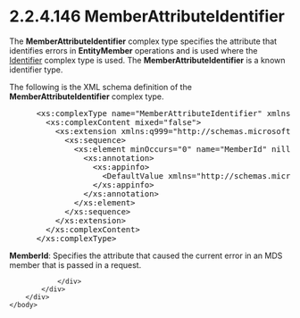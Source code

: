 <html dir="LTR" xmlns:mshelp="http://msdn.microsoft.com/mshelp" xmlns:ddue="http://ddue.schemas.microsoft.com/authoring/2003/5" xmlns:xlink="http://www.w3.org/1999/xlink" xmlns:tool="http://www.microsoft.com/tooltip">
    <head>
        <meta http-equiv="Content-Type" content="text/html; CHARSET=utf-8"></meta>
        <meta name="save" content="history"></meta>
        <title>2.2.4.146 MemberAttributeIdentifier</title>
        <xml>
            <mshelp:toctitle title="2.2.4.146 MemberAttributeIdentifier"></mshelp:toctitle>
            <mshelp:rltitle title="[MS-SSMDSWS-15]: MemberAttributeIdentifier"></mshelp:rltitle>
            <mshelp:keyword index="A" term="ce53a877-b209-463f-bbba-73f28448b3c7"></mshelp:keyword>
            <mshelp:attr name="DCSext.ContentType" value="open specification"></mshelp:attr>
            <mshelp:attr name="AssetID" value="ce53a877-b209-463f-bbba-73f28448b3c7"></mshelp:attr>
            <mshelp:attr name="TopicType" value="kbRef"></mshelp:attr>
            <mshelp:attr name="DCSext.Title" value="[MS-SSMDSWS-15]: MemberAttributeIdentifier" />
        </xml>
    </head>
    <body>
        <div id="header">
            <h1 class="heading">2.2.4.146 MemberAttributeIdentifier</h1>
        </div>
        <div id="mainSection">
            <div id="mainBody">
                <div id="allHistory" class="saveHistory"></div>
                <div id="sectionSection0" class="section" name="collapseableSection">
                    

<p>The <b>MemberAttributeIdentifier</b> complex type specifies
the attribute that identifies errors in <b>EntityMember</b> operations and is
used where the <a href="95c9ef80-bda5-4be4-b5ee-3d261934a440.html">Identifier</a>
complex type is used. The <b>MemberAttributeIdentifier</b> is a known
identifier type.</p>

<p>The following is the XML schema definition of the <b>MemberAttributeIdentifier</b>
complex type.</p>

<dl>
<dd>
<div><pre> &lt;xs:complexType name=&quot;MemberAttributeIdentifier&quot; xmlns:xs=&quot;http://www.w3.org/2001/XMLSchema&quot;&gt;
   &lt;xs:complexContent mixed=&quot;false&quot;&gt;
     &lt;xs:extension xmlns:q999=&quot;http://schemas.microsoft.com/sqlserver/masterdataservices/2009/09&quot; base=&quot;q999:MemberTypeContextIdentifier&quot;&gt;
       &lt;xs:sequence&gt;
         &lt;xs:element minOccurs=&quot;0&quot; name=&quot;MemberId&quot; nillable=&quot;true&quot; type=&quot;q999:MemberIdentifier&quot;&gt;
           &lt;xs:annotation&gt;
             &lt;xs:appinfo&gt;
               &lt;DefaultValue xmlns=&quot;http://schemas.microsoft.com/2003/10/Serialization/&quot; EmitDefaultValue=&quot;false&quot; /&gt;
             &lt;/xs:appinfo&gt;
           &lt;/xs:annotation&gt;
         &lt;/xs:element&gt;
       &lt;/xs:sequence&gt;
     &lt;/xs:extension&gt;
   &lt;/xs:complexContent&gt;
 &lt;/xs:complexType&gt;
</pre></div>
</dd></dl>

<p><b>MemberId</b>: Specifies the attribute that caused
the current error in an MDS member that is passed in a request.</p>


                </div>
            </div>
        </div>
    </body>
</html>
